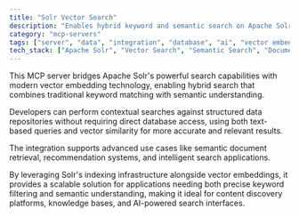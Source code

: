 ```yaml
---
title: "Solr Vector Search"
description: "Enables hybrid keyword and semantic search on Apache Solr indexes using vector embeddings for contextual document retrieval."
category: "mcp-servers"
tags: ["server", "data", "integration", "database", "ai", "vector embeddings", "hybrid search", "semantic understanding"]
tech_stack: ["Apache Solr", "Vector Search", "Semantic Search", "Document Retrieval", "Search Indexing", "Recommendation Systems", "Intelligent Search Applications"]
---
```


This MCP server bridges Apache Solr's powerful search capabilities with modern vector embedding technology, enabling hybrid search that combines traditional keyword matching with semantic understanding. 

Developers can perform contextual searches against structured data repositories without requiring direct database access, using both text-based queries and vector similarity for more accurate and relevant results.

The integration supports advanced use cases like semantic document retrieval, recommendation systems, and intelligent search applications. 

By leveraging Solr's indexing infrastructure alongside vector embeddings, it provides a scalable solution for applications needing both precise keyword filtering and semantic understanding, making it ideal for content discovery platforms, knowledge bases, and AI-powered search interfaces.